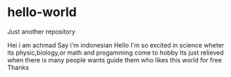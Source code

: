 # hello-world
Just another repository

Hei i am achmad
Say i'm indonesian Hello
I'm so excited in science wheter its physic,biology,or math and progamming come to hobby
Its just relieved when there is many people wants guide them who likes this world for free
Thanks
